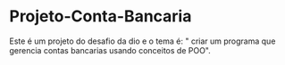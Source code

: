 # Projeto-Conta-Bancaria
Este é um projeto do desafio da dio  e o tema é: " criar um programa que gerencia contas bancarias usando conceitos de POO".
